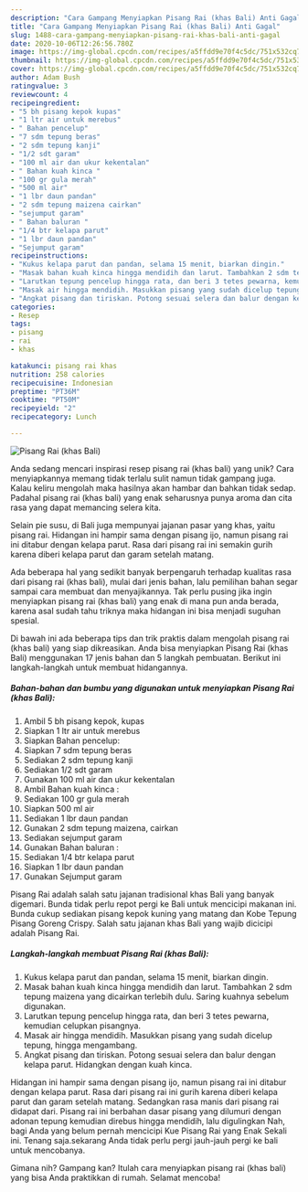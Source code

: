 ```yaml
---
description: "Cara Gampang Menyiapkan Pisang Rai (khas Bali) Anti Gagal"
title: "Cara Gampang Menyiapkan Pisang Rai (khas Bali) Anti Gagal"
slug: 1488-cara-gampang-menyiapkan-pisang-rai-khas-bali-anti-gagal
date: 2020-10-06T12:26:56.780Z
image: https://img-global.cpcdn.com/recipes/a5ffdd9e70f4c5dc/751x532cq70/pisang-rai-khas-bali-foto-resep-utama.jpg
thumbnail: https://img-global.cpcdn.com/recipes/a5ffdd9e70f4c5dc/751x532cq70/pisang-rai-khas-bali-foto-resep-utama.jpg
cover: https://img-global.cpcdn.com/recipes/a5ffdd9e70f4c5dc/751x532cq70/pisang-rai-khas-bali-foto-resep-utama.jpg
author: Adam Bush
ratingvalue: 3
reviewcount: 4
recipeingredient:
- "5 bh pisang kepok kupas"
- "1 ltr air untuk merebus"
- " Bahan pencelup"
- "7 sdm tepung beras"
- "2 sdm tepung kanji"
- "1/2 sdt garam"
- "100 ml air dan ukur kekentalan"
- " Bahan kuah kinca "
- "100 gr gula merah"
- "500 ml air"
- "1 lbr daun pandan"
- "2 sdm tepung maizena cairkan"
- "sejumput garam"
- " Bahan baluran "
- "1/4 btr kelapa parut"
- "1 lbr daun pandan"
- "Sejumput garam"
recipeinstructions:
- "Kukus kelapa parut dan pandan, selama 15 menit, biarkan dingin."
- "Masak bahan kuah kinca hingga mendidih dan larut. Tambahkan 2 sdm tepung maizena yang dicairkan terlebih dulu. Saring kuahnya sebelum digunakan."
- "Larutkan tepung pencelup hingga rata, dan beri 3 tetes pewarna, kemudian celupkan pisangnya."
- "Masak air hingga mendidih. Masukkan pisang yang sudah dicelup tepung, hingga mengambang."
- "Angkat pisang dan tiriskan. Potong sesuai selera dan balur dengan kelapa parut. Hidangkan dengan kuah kinca."
categories:
- Resep
tags:
- pisang
- rai
- khas

katakunci: pisang rai khas 
nutrition: 258 calories
recipecuisine: Indonesian
preptime: "PT36M"
cooktime: "PT50M"
recipeyield: "2"
recipecategory: Lunch

---
```



![Pisang Rai (khas Bali)](https://img-global.cpcdn.com/recipes/a5ffdd9e70f4c5dc/751x532cq70/pisang-rai-khas-bali-foto-resep-utama.jpg)

Anda sedang mencari inspirasi resep pisang rai (khas bali) yang unik? Cara menyiapkannya memang tidak terlalu sulit namun tidak gampang juga. Kalau keliru mengolah maka hasilnya akan hambar dan bahkan tidak sedap. Padahal pisang rai (khas bali) yang enak seharusnya punya aroma dan cita rasa yang dapat memancing selera kita.

Selain pie susu, di Bali juga mempunyai jajanan pasar yang khas, yaitu pisang rai. Hidangan ini hampir sama dengan pisang ijo, namun pisang rai ini ditabur dengan kelapa parut. Rasa dari pisang rai ini semakin gurih karena diberi kelapa parut dan garam setelah matang.

Ada beberapa hal yang sedikit banyak berpengaruh terhadap kualitas rasa dari pisang rai (khas bali), mulai dari jenis bahan, lalu pemilihan bahan segar sampai cara membuat dan menyajikannya. Tak perlu pusing jika ingin menyiapkan pisang rai (khas bali) yang enak di mana pun anda berada, karena asal sudah tahu triknya maka hidangan ini bisa menjadi suguhan spesial.


Di bawah ini ada beberapa tips dan trik praktis dalam mengolah pisang rai (khas bali) yang siap dikreasikan. Anda bisa menyiapkan Pisang Rai (khas Bali) menggunakan 17 jenis bahan dan 5 langkah pembuatan. Berikut ini langkah-langkah untuk membuat hidangannya.

<!--inarticleads1-->

##### Bahan-bahan dan bumbu yang digunakan untuk menyiapkan Pisang Rai (khas Bali):

1. Ambil 5 bh pisang kepok, kupas
1. Siapkan 1 ltr air untuk merebus
1. Siapkan  Bahan pencelup:
1. Siapkan 7 sdm tepung beras
1. Sediakan 2 sdm tepung kanji
1. Sediakan 1/2 sdt garam
1. Gunakan 100 ml air dan ukur kekentalan
1. Ambil  Bahan kuah kinca :
1. Sediakan 100 gr gula merah
1. Siapkan 500 ml air
1. Sediakan 1 lbr daun pandan
1. Gunakan 2 sdm tepung maizena, cairkan
1. Sediakan sejumput garam
1. Gunakan  Bahan baluran :
1. Sediakan 1/4 btr kelapa parut
1. Siapkan 1 lbr daun pandan
1. Gunakan Sejumput garam


Pisang Rai adalah salah satu jajanan tradisional khas Bali yang banyak digemari. Bunda tidak perlu repot pergi ke Bali untuk mencicipi makanan ini. Bunda cukup sediakan pisang kepok kuning yang matang dan Kobe Tepung Pisang Goreng Crispy. Salah satu jajanan khas Bali yang wajib dicicipi adalah Pisang Rai. 

<!--inarticleads2-->

##### Langkah-langkah membuat Pisang Rai (khas Bali):

1. Kukus kelapa parut dan pandan, selama 15 menit, biarkan dingin.
1. Masak bahan kuah kinca hingga mendidih dan larut. Tambahkan 2 sdm tepung maizena yang dicairkan terlebih dulu. Saring kuahnya sebelum digunakan.
1. Larutkan tepung pencelup hingga rata, dan beri 3 tetes pewarna, kemudian celupkan pisangnya.
1. Masak air hingga mendidih. Masukkan pisang yang sudah dicelup tepung, hingga mengambang.
1. Angkat pisang dan tiriskan. Potong sesuai selera dan balur dengan kelapa parut. Hidangkan dengan kuah kinca.


Hidangan ini hampir sama dengan pisang ijo, namun pisang rai ini ditabur dengan kelapa parut. Rasa dari pisang rai ini gurih karena diberi kelapa parut dan garam setelah matang. Sedangkan rasa manis dari pisang rai didapat dari. Pisang rai ini berbahan dasar pisang yang dilumuri dengan adonan tepung kemudian direbus hingga mendidih, lalu digulingkan Nah, bagi Anda yang belum pernah mencicipi Kue Pisang Rai yang Enak Sekali ini. Tenang saja.sekarang Anda tidak perlu pergi jauh-jauh pergi ke bali untuk mencobanya. 

Gimana nih? Gampang kan? Itulah cara menyiapkan pisang rai (khas bali) yang bisa Anda praktikkan di rumah. Selamat mencoba!
